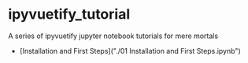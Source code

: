 # ipyvuetify_tutorial

A series of ipyvuetify jupyter notebook tutorials for mere mortals

* [Installation and First Steps]("./01 Installation and First Steps.ipynb")
